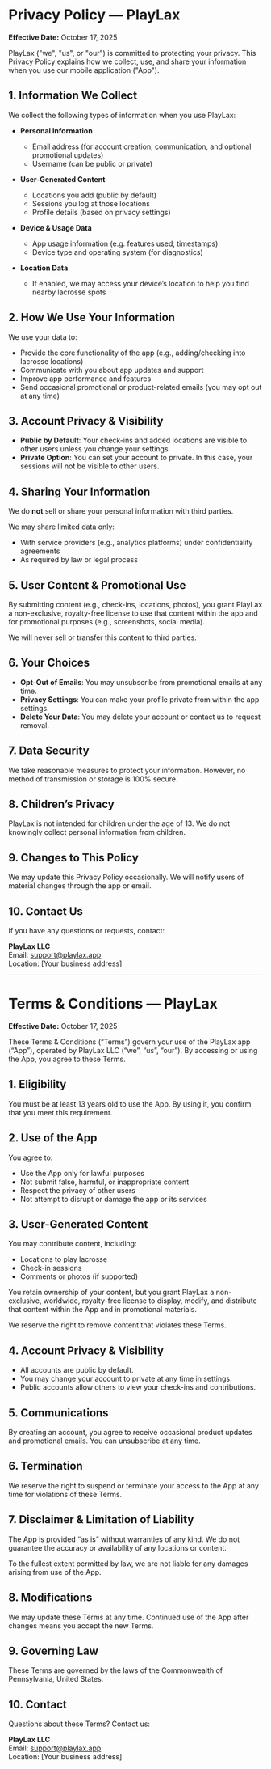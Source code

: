 # Privacy Policy — PlayLax

**Effective Date:** October 17, 2025

PlayLax ("we", "us", or "our") is committed to protecting your privacy. This Privacy Policy explains how we collect, use, and share your information when you use our mobile application ("App").

## 1. Information We Collect

We collect the following types of information when you use PlayLax:

- **Personal Information**
  - Email address (for account creation, communication, and optional promotional updates)
  - Username (can be public or private)

- **User-Generated Content**
  - Locations you add (public by default)
  - Sessions you log at those locations
  - Profile details (based on privacy settings)

- **Device & Usage Data**
  - App usage information (e.g. features used, timestamps)
  - Device type and operating system (for diagnostics)

- **Location Data**
  - If enabled, we may access your device’s location to help you find nearby lacrosse spots

## 2. How We Use Your Information

We use your data to:

- Provide the core functionality of the app (e.g., adding/checking into lacrosse locations)
- Communicate with you about app updates and support
- Improve app performance and features
- Send occasional promotional or product-related emails (you may opt out at any time)

## 3. Account Privacy & Visibility

- **Public by Default**: Your check-ins and added locations are visible to other users unless you change your settings.
- **Private Option**: You can set your account to private. In this case, your sessions will not be visible to other users.

## 4. Sharing Your Information

We do **not** sell or share your personal information with third parties.

We may share limited data only:
- With service providers (e.g., analytics platforms) under confidentiality agreements
- As required by law or legal process

## 5. User Content & Promotional Use

By submitting content (e.g., check-ins, locations, photos), you grant PlayLax a non-exclusive, royalty-free license to use that content within the app and for promotional purposes (e.g., screenshots, social media).

We will never sell or transfer this content to third parties.

## 6. Your Choices

- **Opt-Out of Emails**: You may unsubscribe from promotional emails at any time.
- **Privacy Settings**: You can make your profile private from within the app settings.
- **Delete Your Data**: You may delete your account or contact us to request removal.

## 7. Data Security

We take reasonable measures to protect your information. However, no method of transmission or storage is 100% secure.

## 8. Children’s Privacy

PlayLax is not intended for children under the age of 13. We do not knowingly collect personal information from children.

## 9. Changes to This Policy

We may update this Privacy Policy occasionally. We will notify users of material changes through the app or email.

## 10. Contact Us

If you have any questions or requests, contact:

**PlayLax LLC**  
Email: support@playlax.app  
Location: [Your business address]

---

# Terms & Conditions — PlayLax

**Effective Date:** October 17, 2025

These Terms & Conditions (“Terms”) govern your use of the PlayLax app (“App”), operated by PlayLax LLC (“we”, “us”, “our”). By accessing or using the App, you agree to these Terms.

## 1. Eligibility

You must be at least 13 years old to use the App. By using it, you confirm that you meet this requirement.

## 2. Use of the App

You agree to:

- Use the App only for lawful purposes
- Not submit false, harmful, or inappropriate content
- Respect the privacy of other users
- Not attempt to disrupt or damage the app or its services

## 3. User-Generated Content

You may contribute content, including:

- Locations to play lacrosse
- Check-in sessions
- Comments or photos (if supported)

You retain ownership of your content, but you grant PlayLax a non-exclusive, worldwide, royalty-free license to display, modify, and distribute that content within the App and in promotional materials.

We reserve the right to remove content that violates these Terms.

## 4. Account Privacy & Visibility

- All accounts are public by default.
- You may change your account to private at any time in settings.
- Public accounts allow others to view your check-ins and contributions.

## 5. Communications

By creating an account, you agree to receive occasional product updates and promotional emails. You can unsubscribe at any time.

## 6. Termination

We reserve the right to suspend or terminate your access to the App at any time for violations of these Terms.

## 7. Disclaimer & Limitation of Liability

The App is provided “as is” without warranties of any kind. We do not guarantee the accuracy or availability of any locations or content.

To the fullest extent permitted by law, we are not liable for any damages arising from use of the App.

## 8. Modifications

We may update these Terms at any time. Continued use of the App after changes means you accept the new Terms.

## 9. Governing Law

These Terms are governed by the laws of the Commonwealth of Pennsylvania, United States.

## 10. Contact

Questions about these Terms? Contact us:

**PlayLax LLC**  
Email: support@playlax.app  
Location: [Your business address]
